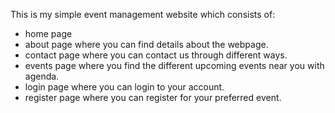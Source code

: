 This is my simple event management website which consists of:
- home page
- about page where you can find details about the webpage.
- contact page where you can contact us through different ways.
- events page where you find the different upcoming events near you with agenda.
- login page where you can login to your account.
- register page where you can register for your preferred event.
